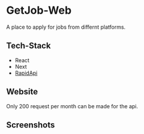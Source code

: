 # GetJob-Web
A place to apply for jobs from differnt platforms.

## Tech-Stack

* React
* Next
* [RapidApi](https://rapidapi.com/letscrape-6bRBa3QguO5/api/jsearch)

## Website

Only 200 request per month can be made for the api.

## Screenshots
